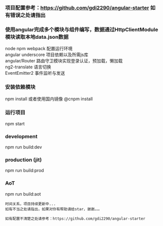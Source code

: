 ### 项目配置参考：https://github.com/gdi2290/angular-starter 如有错误之处请指出

### 使用angular完成多个模块与组件编写，数据通过HttpClientModule模块读取本地data.json数据

node npm webpack 配置运行环境<br>
angular underscore 项目依赖以及所需js库<br>
angular/Router  路由守卫模块实现登录认证，预加载，懒加载<br>
ng2-translate 语言切换<br>
EventEmitter2 事件监听与发送<br>

### 安装依赖模块
npm install 或者使用国内镜像 @cnpm install

### 运行项目
npm start

### development
npm run build:dev
### production (jit)
npm run build:prod
### AoT
npm run build:aot
```
时间关系，项目持续更新中...
如有不当之处请指出，如果对你有帮助请给star，谢谢。。。

如有配置不清楚之处请参考：https://github.com/gdi2290/angular-starter
